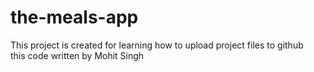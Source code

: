 # the-meals-app
This project is created for learning how to upload project files to github <br>
this code written by Mohit Singh
